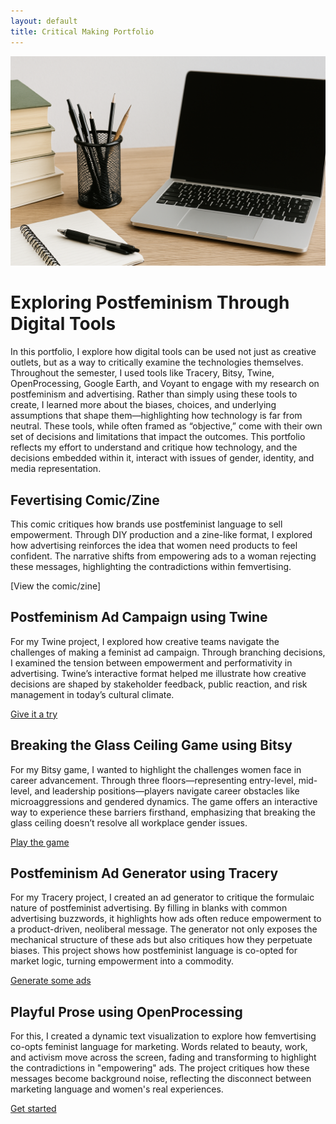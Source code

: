 ```yaml
---
layout: default
title: Critical Making Portfolio
---
```


![Featured Image](/assets/featured-image.jpg)

# Exploring Postfeminism Through Digital Tools
In this portfolio, I explore how digital tools can be used not just as creative outlets, but as a way to critically examine the technologies themselves. Throughout the semester, I used tools like Tracery, Bitsy, Twine, OpenProcessing, Google Earth, and Voyant to engage with my research on postfeminism and advertising. Rather than simply using these tools to create, I learned more about the biases, choices, and underlying assumptions that shape them—highlighting how technology is far from neutral. These tools, while often framed as “objective,” come with their own set of decisions and limitations that impact the outcomes. This portfolio reflects my effort to understand and critique how technology, and the decisions embedded within it, interact with issues of gender, identity, and media representation.

## Fevertising Comic/Zine
This comic critiques how brands use postfeminist language to sell empowerment. Through DIY production and a zine-like format, I explored how advertising reinforces the idea that women need products to feel confident. The narrative shifts from empowering ads to a woman rejecting these messages, highlighting the contradictions within femvertising.

[View the comic/zine]

## Postfeminism Ad Campaign using Twine
For my Twine project, I explored how creative teams navigate the challenges of making a feminist ad campaign. Through branching decisions, I examined the tension between empowerment and performativity in advertising. Twine’s interactive format helped me illustrate how creative decisions are shaped by stakeholder feedback, public reaction, and risk management in today’s cultural climate.

[Give it a try](Femvertising.html)

## Breaking the Glass Ceiling Game using Bitsy
For my Bitsy game, I wanted to highlight the challenges women face in career advancement. Through three floors—representing entry-level, mid-level, and leadership positions—players navigate career obstacles like microaggressions and gendered dynamics. The game offers an interactive way to experience these barriers firsthand, emphasizing that breaking the glass ceiling doesn’t resolve all workplace gender issues.

[Play the game](bitsy.html)

## Postfeminism Ad Generator using Tracery
For my Tracery project, I created an ad generator to critique the formulaic nature of postfeminist advertising. By filling in blanks with common advertising buzzwords, it highlights how ads often reduce empowerment to a product-driven, neoliberal message. The generator not only exposes the mechanical structure of these ads but also critiques how they perpetuate biases. This project shows how postfeminist language is co-opted for market logic, turning empowerment into a commodity.

[Generate some ads](grammar.htm)

## Playful Prose using OpenProcessing
For this, I created a dynamic text visualization to explore how femvertising co-opts feminist language for marketing. Words related to beauty, work, and activism move across the screen, fading and transforming to highlight the contradictions in "empowering" ads. The project critiques how these messages become background noise, reflecting the disconnect between marketing language and women's real experiences.

[Get started](/sketches/openprocessing.html)